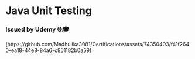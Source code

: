 <html>
  <h1> Java Unit Testing </h1>
  <h3> Issued by Udemy 🌐🎓 </h3>
</html>
(https://github.com/Madhulika3081/Certifications/assets/74350403/f41f2640-ea18-44e8-84a6-c851182b0a59)
